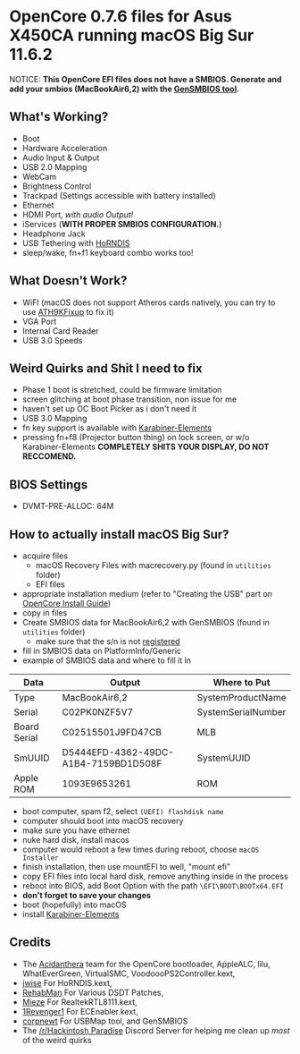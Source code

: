 # OpenCore 0.7.6 files for Asus X450CA running macOS Big Sur 11.6.2
NOTICE: **This OpenCore EFI files does not have a SMBIOS. Generate and add your smbios (MacBookAir6,2) with the [GenSMBIOS tool](https://github.com/corpnewt/GenSMBIOS).**
## What's Working?
- Boot
- Hardware Acceleration
- Audio Input & Output
- USB 2.0 Mapping
- WebCam
- Brightness Control
- Trackpad (Settings accessible with battery installed)
- Ethernet 
- HDMI Port, _with audio Output!_
- iServices (**WITH PROPER SMBIOS CONFIGURATION.**)
- Headphone Jack
- USB Tethering with [HoRNDIS](https://github.com/jwise/HoRNDIS/)
- sleep/wake, fn+f1 keyboard combo works too!

## What Doesn't Work?
- WiFI (macOS does not support Atheros cards natively, you can try to use [ATH9KFixup](https://github.com/black-dragon74/ATH9KFixup "Atheros 9K series wifi fix") to fix it)
- VGA Port
- Internal Card Reader
- USB 3.0 Speeds

## Weird Quirks and Shit I need to fix
- Phase 1 boot is stretched, could be firmware limitation
- screen glitching at boot phase transition, non issue for me
- haven't set up OC Boot Picker as i don't need it
- USB 3.0 Mapping
- fn key support is available with [Karabiner-Elements](https://karabiner-elements.pqrs.org/)
- pressing fn+f8 (Projector button thing) on lock screen, or w/o Karabiner-Elements **COMPLETELY SHITS YOUR DISPLAY, DO NOT RECCOMEND.**

## BIOS Settings
- DVMT-PRE-ALLOC: 64M

## How to actually install macOS Big Sur?
- acquire files
  - macOS Recovery Files with macrecovery.py (found in `utilities` folder)
  - EFI files
- appropriate installation medium (refer to "Creating the USB" part on [OpenCore Install Guide](https://dortania.github.io/OpenCore-Install-Guide/installer-guide/))
- copy in files
- Create SMBIOS data for MacBookAir6,2 with GenSMBIOS (found in `utilities` folder)
  - make sure that the s/n is not [registered](https://checkcoverage.apple.com)
- fill in SMBIOS data on PlatformInfo/Generic
- example of SMBIOS data and where to fill it in

Data | Output | Where to Put
--- | --- | --- 
Type | MacBookAir6,2 | SystemProductName 
Serial | C02PK0NZF5V7 | SystemSerialNumber
Board Serial | C02515501J9FD47CB | MLB
SmUUID | D5444EFD-4362-49DC-A1B4-7159BD1D508F | SystemUUID
Apple ROM | 1093E9653261 | ROM

- boot computer, spam f2, select `(UEFI) flashdisk name`
- computer should boot into macOS recovery
- make sure you have ethernet
- nuke hard disk, install macos
- computer would reboot a few times during reboot, choose `macOS Installer`
- finish installation, then use mountEFI to well, "mount efi"
- copy EFI files into local hard disk, remove anything inside in the process
- reboot into BIOS, add Boot Option with the path `\EFI\BOOT\BOOTx64.EFI`
- **don't forget to save your changes**
- boot (hopefully) into macOS
- install [Karabiner-Elements](https://karabiner-elements.pqrs.org/) 

## Credits
- The [Acidanthera](https://github.com/acidanthera/) team for the OpenCore bootloader, AppleALC, lilu, WhatEverGreen, VirtualSMC, VoodoooPS2Controller.kext,
- [jwise](https://github.com/jwise) For HoRNDIS.kext,
- [RehabMan](https://github.com/RehabMan) For Various DSDT Patches,
- [Mieze](https://github.com/Mieze) For RealtekRTL8111.kext,
- [1Revenger1](https://github.com/1Revenger1) For ECEnabler.kext,
- [corpnewt](https://github.com/corpnewt) For USBMap tool, and GenSMBIOS
- The [/r/Hackintosh Paradise](https://discord.gg/Wxam8aH) Discord Server for helping me clean up *most* of the weird quirks
